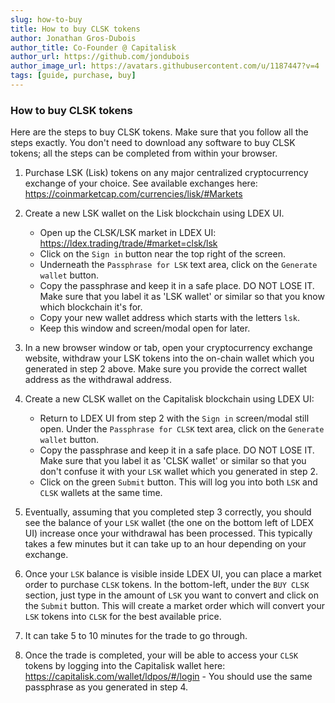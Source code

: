 ```yaml
---
slug: how-to-buy
title: How to buy CLSK tokens
author: Jonathan Gros-Dubois
author_title: Co-Founder @ Capitalisk
author_url: https://github.com/jondubois
author_image_url: https://avatars.githubusercontent.com/u/1187447?v=4
tags: [guide, purchase, buy]
---
```


### How to buy CLSK tokens

Here are the steps to buy CLSK tokens. Make sure that you follow all the steps exactly.
You don't need to download any software to buy CLSK tokens; all the steps can be completed from within your browser.

1. Purchase LSK (Lisk) tokens on any major centralized cryptocurrency exchange of your choice. See available exchanges here: https://coinmarketcap.com/currencies/lisk/#Markets

2. Create a new LSK wallet on the Lisk blockchain using LDEX UI.
    - Open up the CLSK/LSK market in LDEX UI: https://ldex.trading/trade/#market=clsk/lsk
    - Click on the `Sign in` button near the top right of the screen.
    - Underneath the `Passphrase for LSK` text area, click on the `Generate wallet` button.
    - Copy the passphrase and keep it in a safe place. DO NOT LOSE IT. Make sure that you label it as 'LSK wallet' or similar so that you know which blockchain it's for.
    - Copy your new wallet address which starts with the letters `lsk`.
    - Keep this window and screen/modal open for later.

3. In a new browser window or tab, open your cryptocurrency exchange website, withdraw your LSK tokens into the on-chain wallet which you generated in step 2 above. Make sure you provide the correct wallet address as the withdrawal address.

4. Create a new CLSK wallet on the Capitalisk blockchain using LDEX UI:
    - Return to LDEX UI from step 2 with the `Sign in` screen/modal still open. Under the `Passphrase for CLSK` text area, click on the `Generate wallet` button.
    - Copy the passphrase and keep it in a safe place. DO NOT LOSE IT. Make sure that you label it as 'CLSK wallet' or similar so that you don't confuse it with your `LSK` wallet which you generated in step 2.
    - Click on the green `Submit` button. This will log you into both `LSK` and `CLSK` wallets at the same time.

5. Eventually, assuming that you completed step 3 correctly, you should see the balance of your `LSK` wallet (the one on the bottom left of LDEX UI) increase once your withdrawal has been processed. This typically takes a few minutes but it can take up to an hour depending on your exchange.

6. Once your `LSK` balance is visible inside LDEX UI, you can place a market order to purchase `CLSK` tokens. In the bottom-left, under the `BUY CLSK` section, just type in the amount of `LSK` you want to convert and click on the `Submit` button. This will create a market order which will convert your `LSK` tokens into `CLSK` for the best available price.

7. It can take 5 to 10 minutes for the trade to go through.

8. Once the trade is completed, your will be able to access your `CLSK` tokens by logging into the Capitalisk wallet here: https://capitalisk.com/wallet/ldpos/#/login - You should use the same passphrase as you generated in step 4.
